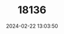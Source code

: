 ---
title: "18136"
category: "Prietella phreatophila"
draft: false
date: 2024-02-22 13:03:50
languages:
  Spanish; Castilian: ["Bagre de Muzquiz"]
  English: ["Mexican Blindcat"]
---
